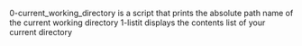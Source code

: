 0-current_working_directory is a script that prints the absolute path name of the current working directory
1-listit displays the contents list of your current directory
